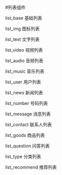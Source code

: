 #列表组件

list_base 基础列表

list_img 图标列表

list_text 文字列表

list_video 视频列表

list_audio 音频列表

list_music 音乐列表

list_user 用户列表

list_news 新闻列表

list_number 号码列表

list_message 消息列表

list_contact 联系人列表

list_goods 商品列表

list_question 问答列表

list_type 分类列表

list_recommend 推荐列表